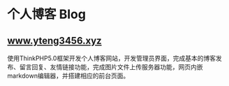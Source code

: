 #  个人博客 Blog

## www.yteng3456.xyz

使用ThinkPHP5.0框架开发个人博客网站，开发管理员界面，完成基本的博客发布、留言回复、友情链接功能，完成图片文件上传服务器功能，网页内嵌markdown编辑器，并搭建相应的前台页面。

